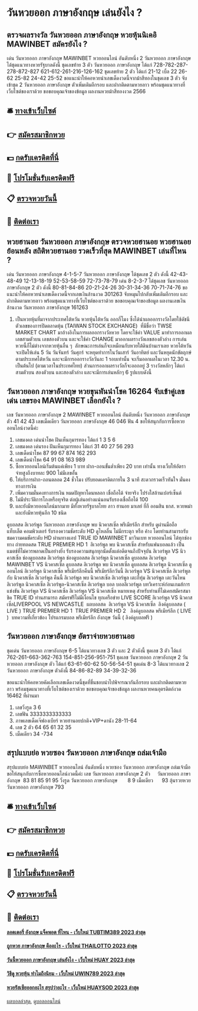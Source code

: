 # วันหวยออก ภาษาอังกฤษ เล่นยังไง ?
## ตรวจผลรางวัล วันหวยออก ภาษาอังกฤษ หวยหุ้นนิเคอิ MAWINBET สมัครยังไง ?
เด่น วันหวยออก ภาษาอังกฤษ MAWINBET หวยออนไลน์ อันดับหนึ่ง 2 วันหวยออก ภาษาอังกฤษ ได้ชุดแนวทางหวยรัฐบาลดังนี้
ชุดเลขท้าย 3 ตัว วันหวยออก ภาษาอังกฤษ ได้แก่
728-782-287-278-872-827
621-612-261-216-126-162
ชุดเลขท้าย 2 ตัว ได้แก่
21-12
เบิ้ล 22
26-62
25-82
24-42
25-52
ขอแนะนำให้คอหวยนำเลขเด็ดงวดนี้จากม้าสีทองในชุดเลข 3 ตัว จับเข้าชุด 2 วันหวยออก ภาษาอังกฤษ ตัวเพิ่มเติมอีกรอบ และฝากติดตามหวยลาว พร้อมชุดแนวทางที่เว็บไซต์ของเราด้วย
ขอขอบคุณเจ้าของข้อมูล
ผลงานหวยม้าสีทองงวด 2566


## 🛎 [ทางเข้าเว็บไซต์](https://bit.ly/3BG5bNw)
## 👉 [สมัครสมาชิกหวย](https://bit.ly/3BG5bNw)
## 💵 [กดรับเครดิตที่นี่](https://bit.ly/3C3mvgS)
## 👑 [โปรโมชั่นรับเครดิตฟรี](https://bit.ly/3C3mvgS)
## 📋 [ตรวจหวยวันนี้](https://bit.ly/3C3mvgS)
## 📱 [ติดต่อเรา](https://bit.ly/3C3mvgS)

## หวยฮานอย วันหวยออก ภาษาอังกฤษ ตรวจหวยฮานอย หวยฮานอยย้อนหลัง สถิติหวยฮานอย รวดเร็วที่สุด MAWINBET เล่นที่ไหน ?
เด่น วันหวยออก ภาษาอังกฤษ 4-1-5-7 วันหวยออก ภาษาอังกฤษ ได้ชุดเลข 2 ตัว ดังนี้
42-43-48-49
12-13-18-19
52-53-58-59
72-73-78-79
เด่น 8-2-3-7 ได้ชุดเลข วันหวยออก ภาษาอังกฤษ 2 ตัว ดังนี้
80-81-84-86
20-21-24-26
30-31-34-36
70-71-74-76
ขอแนะนำให้คอหวยนำเลขเด็ดงวดนี้จากเลขเงินล้านงวด 301263 จับหมุนไปกลับเพิ่มเติมอีกรอบ และฝากติดตามหวยลาว พร้อมชุดแนวทางที่เว็บไซต์ของเราด้วย
ขอขอบคุณเจ้าของข้อมูล
ผลงานเลขเงินล้านงวด วันหวยออก ภาษาอังกฤษ 161263
1. เป็นหวยหุ้นที่มาจากประเทศไต้หวัน หวยหุ้นไต้หวัน ออกกี่โมง ซึ่งได้นำผลออกรางวัลโดยใช้ดัชนีตัวเลขของการปิดตลาดหุ้น (TAIWAN STOCK EXCHANGE)​  ที่มีชื่อว่า TWSE MARKET CHART มาอ้างอิงในการผลออกรางวัลหวย โดยจะใช้ค่า VALUE มาทำการออกผลเลขสามตัวบน เลขสองตัวบน และจะใช้ค่า CHANGE มาออกผลรางวัลเลขสองตัวล่าง การเล่นหวยนี้ก็ไม่ต่างจากหวยหุ้นอื่น ๆ  ลักษณะการเล่นก็จะเหมือนกับหวยใต้ดินบ้านเราเลย หวยไต้หวันจะเปิดให้เล่น 5 วัน วันจันทร์ วันศุกร์ จะหยุดทำการในวันเสาร์ วันอาทิตย์ และวันหยุดนักขัตฤกษ์ตามประเทศไต้หวัน และจะมีการออกรางวัลวันละ 1 รอบเท่านั้น จะเริ่มออกผลในเวลา 12.30 น. เป็นต้นไป (ตามเวลาในประเทศไทย) ส่วนการออกผลรางวัลก็จะออกอยู่ 3 รางวัลหลักๆ ได้แก่ สามตัวบน สองตัวบน และสองตัวล่าง และจะมีการเล่นหลักๆ 6 รูปแบบดังนี้

## วันหวยออก ภาษาอังกฤษ หวยขุนพันนำโชค 16264 จับเข้าคู่เลขเด่น เลขรอง MAWINBET เลือกยังไง ?
เลข วันหวยออก ภาษาอังกฤษ 2 MAWINBET หวยออนไลน์ อันดับหนึ่ง วันหวยออก ภาษาอังกฤษ ตัว 41 42 43
เลขเม็ดเดียว วันหวยออก ภาษาอังกฤษ 46 046
ฟัน 4
ขอให้สนุกกับการซื้อหวยออนไลน์งวดนี้ค่ะ
1. เลขมงคล เด่นนำโชค ฝันเห็นกุมารทอง ได้แก่ 1 3 5 6
2. เลขมงคล เด่นรอง ฝันเห็นกุมารทอง ได้แก่ 31 40 27 56 293
3. เลขเด็ดนำโชค 87 99 67 874 162 293
4. เลขเด็ดนำโชค 64 91 08 163 989
5. ซื้อหวยออนไลน์เริ่มต้นแค่เพียง 1 บาท ฝาก-ถอนขั้นต่ำเพียง 20 บาท เท่านั้น ทางเว็บให้อัตราจ่ายสูงถึงบาทละ 900 ไม่มีเลขอั้น
6. ให้บริการฝาก-ถอนตลอด 24 ชั่วโมง ปรับยอดเครดิตภายใน 3 นาที สะดวกรวดเร็วทันใจ มั่นคงทางการเงิน
7. เพิ่มความมั่นคงทางการเงิน หมดปัญหาโดนหลอก เชื่อถือได้ จ่ายจริง โปร่งใสล้านเปอร์เซ็นต์
8. ไม่มีประวัติการโกงหรือทุจริต ต่อผู้เล่นอย่างแน่นอนรับรองเชื่อถือได้ 100
9. และยังมีหวยออนไลน์มากมาย มีทั้งหวยรัฐบาลไทย ลาว ฮานอย มาเลย์ ยี่กี ออมสิน ธกส. หวยพม่า และยังมีหวยหุ้นอีก 10 ชนิด

ดูบอลสด ลิเวอร์พูล วันหวยออก ภาษาอังกฤษ พบ นิวคาสเซิ่ล พรีเมียร์ลีก สำหรับ ดูผ่านมือถือ แท็บเล็ต คอมพิวเตอร์ รับรองความชัดระดับ HD ดูไหลลื่น ไม่มีกระตุก หรือ ค้าง โดยท่านสามารถรับชมความคมชัดระดับ HD ผ่านทางแอป TRUE ID MAWINBET มาวินเบท หวยออนไลน์ ได้ทุกช่องทาง ถ่ายทอดสด TRUE PREMIER HD 1  ลิเวอร์พูล พบ นิวคาสเซิ่ล สำหรับแฟนบอลแล้ว เป็นแมตช์ที่ไม่ควรพลาดเป็นอย่างยิ่ง รับรองความสนุกทุกนัดตั้งแต่อดีตจนถึงปัจจุบัน
ลิเวอร์พูล VS นิวคาสเซิ่ล
ช่องดูบอลสด ลิเวอร์พูล ช่องดูบอลสด ลิเวอร์พูล นิวคาสเซิ่ล ดูบอลสด ลิเวอร์พูล MAWINBET VS นิวคาสเซิ่ล ดูบอลสด ลิเวอร์พูล พบ นิวคาสเซิ่ล ดูบอลสด ลิเวอร์พูล นิวคาสเซิ่ล ดูออนไลน์ ลิเวอร์พูล นิวคาสเซิ่ล พรีเมียร์ลีกคืนนี้ พรีเมียร์ลีกวันนี้ ลิเวอร์พูล VS นิวคาสเซิ่ล ลิเวอร์พูล กับ นิวคาสเซิ่ล ลิเวอร์พูล คืนนี้ ลิเวอร์พูล พบ นิวคาสเซิ่ล ลิเวอร์พูล เตะกี่ทุ่ม ลิเวอร์พูล เตะวันไหน ลิเวอร์พูล นิวคาสเซิ่ล ลิเวอร์พูล-นิวคาสเซิ่ล ลิเวอร์พูล บอล บอลลิเวอร์พูล
บทวิเคราะห์ก่อนเกมส์การแข่งขัน ลิเวอร์พูล VS นิวคาสเซิ่ล
ลิเวอร์พูล VS นิวคาสเซิ่ล
หมายเหตุ สำหรับท่านที่ไม่เคยสมัครสมาชิค TRUE ID ท่านสามารถ สมัครฟรีไม่มีเงื่อนไข ทุกเครือข่าย
LIVE SCORE ลิเวอร์พูล VS นิวคาสเซิ่ลLIVERPOOL VS NEWCASTLE
 ผลบอลสด  ลิเวอร์พูล VS นิวคาสเซิ่ล 
ลิงค์ดูบอลสด ( LIVE )
TRUE PREMIER HD 1
 TRUE PREMIER HD 2 
 ลิงค์ดูบอลสด พรีเมียร์ลีก ( LIVE ) 
บทความที่เกี่ยวข้อง
โปรแกรมบอล พรีเมียร์ลีก อังกฤษ วันนี้ ( ลิงค์ดูบอลฟรี )

## วันหวยออก ภาษาอังกฤษ อัตราจ่ายหวยฮานอย
ชุดเด่น วันหวยออก ภาษาอังกฤษ 6-5 ได้แนวทางเลข 3 ตัว และ 2 ตัวดังนี้
ชุดเลข 3 ตัว ได้แก่
762-261-663-362-763
154-851-256-951-751
ชุดเลข วันหวยออก ภาษาอังกฤษ 2 วันหวยออก ภาษาอังกฤษ ตัว ได้แก่
63-61-60-62
50-56-54-51
ชุดเด่น 8-3 ได้แนวทางเลข 2 วันหวยออก ภาษาอังกฤษ ตัวดังนี้
84-86-82-89
34-39-32-36

ขอแนะนำให้คอหวยคัดเลือกเลขเด็ดงวดนี้ชุดที่ชื่นชอบนำไปพิจารณากันอีกรอบ และฝากติดตามหวยลาว พร้อมชุดแนวทางที่เว็บไซต์ของเราด้วย
ขอขอบคุณเจ้าของข้อมูล
ผลงานหวยคนอุตรดิตถ์งวด 16462 ที่ผ่านมา
1. เลขวิ่งรูด 3 6
2. เลขฟัน 3333333333333
3. ภาพเลขเด็ดเจ๊ฟองเบียร์ หวยฮานอยปกติ+VIP+ดานัง 28-11-64
4. เลข 2 ตัว 64 65 61 32 35
5. เม็ดเดียว 34 -734

## สรุปแบบย่อ หวยซอง วันหวยออก ภาษาอังกฤษ ถล่มเจ้ามือ
สรุปแบบย่อ MAWINBET หวยออนไลน์ อันดับหนึ่ง หวยซอง วันหวยออก ภาษาอังกฤษ ถล่มเจ้ามือ ขอให้สนุกกับการซื้อหวยออนไลน์งวดนี้ค่ะ
เลข วันหวยออก ภาษาอังกฤษ 2 ตัว     วันหวยออก ภาษาอังกฤษ  83 81 85 91 95
วิ่งรูด วันหวยออก ภาษาอังกฤษ       8 9
เม็ดเดียว      93 ลุ้นรวยหวย วันหวยออก ภาษาอังกฤษ 793

## 🛎 [ทางเข้าเว็บไซต์](https://bit.ly/3BG5bNw)
## 👉 [สมัครสมาชิกหวย](https://bit.ly/3BG5bNw)
## 💵 [กดรับเครดิตที่นี่](https://bit.ly/3C3mvgS)
## 👑 [โปรโมชั่นรับเครดิตฟรี](https://bit.ly/3C3mvgS)
## 📋 [ตรวจหวยวันนี้](https://bit.ly/3C3mvgS)
## 📱 [ติดต่อเรา](https://bit.ly/3C3mvgS)

#### [ลอตเตอรี่ อังกฤษ แจ็คพอต ที่ไหน - เว็บใหม่ TUBTIM389 2023 ล่าสุด](https://atom.io/themes/ลอตเตอรี่%20อังกฤษ%20แจ็คพอต%20ที่ไหน%20-%20เว็บใหม่%20tubtim389%202023%20ล่าสุด)
#### [ถูกหวย ภาษาอังกฤษ คืออะไร - เว็บใหม่ THAILOTTO 2023 ล่าสุด](https://atom.io/themes/ถูกหวย%20ภาษาอังกฤษ%20คืออะไร%20-%20เว็บใหม่%20thailotto%202023%20ล่าสุด)
#### [วันนี้หวยออก ภาษาอังกฤษ เล่นยังไง - เว็บใหม่ HUAY 2023 ล่าสุด](https://atom.io/themes/วันนี้หวยออก%20ภาษาอังกฤษ%20เล่นยังไง%20-%20เว็บใหม่%20huay%202023%20ล่าสุด)
#### [วิธีดู หวยหุ้น ทำไมถึงนิยม - เว็บใหม่ UWIN789 2023 ล่าสุด](https://atom.io/themes/วิธีดู%20หวยหุ้น%20ทำไมถึงนิยม%20-%20เว็บใหม่%20uwin789%202023%20ล่าสุด)
#### [หวยรัสเซียออกอะไร สรุปว่าอะไร - เว็บใหม่ HUAYSOD 2023 ล่าสุด](https://atom.io/themes/หวยรัสเซียออกอะไร%20สรุปว่าอะไร%20-%20เว็บใหม่%20huaysod%202023%20ล่าสุด)

[ผลบอลล่าสุด](https://siamsport.tv "ผลบอลล่าสุด"), [ดูบอลออนไลน์](https://siamsport.tv/ดูบอลสด "ดูบอลออนไลน์")